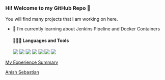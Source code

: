 ### Hi! Welcome to my GitHub Repo 👋

You will find many projects that I am working on here.

- 🌱 I’m currently learning about Jenkins Pipeline and Docker Containers

  #### 👨🏻‍💻 Languages and Tools <br />

  <!-- img source https://icons8.com/icons -->
  <code><img src="https://img.icons8.com/color/48/000000/python.png"/></code>
  <code><img src="https://img.icons8.com/officel/40/000000/selenium-test-automation.png"/></code>
  <code><img src="https://img.icons8.com/color/48/000000/html-5.png"/></code>
  <code><img src="https://img.icons8.com/color/48/000000/css3.png"/></code>
  <code><img src="https://img.icons8.com/color/48/000000/javascript.png"/></code>
  <code><img src="https://img.icons8.com/color/48/000000/jenkins.png"/></code>
    <code><img src="https://img.icons8.com/color/48/000000/docker.png"/></code>

<a href="https://anishst.github.io/">My Experience Summary</a>

<div class="LI-profile-badge"  data-version="v1" data-size="medium" data-locale="en_US" data-type="horizontal" data-theme="light" data-vanity="anishst"><a class="LI-simple-link" href='https://www.linkedin.com/in/anishst?trk=profile-badge'>Anish Sebastian</a></div>

<!--
**anishst/anishst** is a ✨ _special_ ✨ repository because its `README.md` (this file) appears on your GitHub profile.

Here are some ideas to get you started:

- 🔭 I’m currently working on ...
- 🌱 I’m currently learning ...
- 👯 I’m looking to collaborate on ...
- 🤔 I’m looking for help with ...
- 💬 Ask me about ...
- 📫 How to reach me: ...
- 😄 Pronouns: ...
- ⚡ Fun fact: ...
-->
